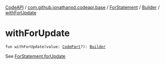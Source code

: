 [CodeAPI](../../../index.md) / [com.github.jonathanxd.codeapi.base](../../index.md) / [ForStatement](../index.md) / [Builder](index.md) / [withForUpdate](.)

# withForUpdate

`fun withForUpdate(value: `[`CodePart`](../../../com.github.jonathanxd.codeapi/-code-part/index.md)`?): `[`Builder`](index.md)

See [ForStatement.forUpdate](../for-update.md)

